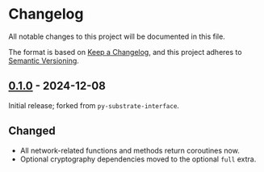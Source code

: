 # Changelog

All notable changes to this project will be documented in this file.

The format is based on [Keep a Changelog], and this project adheres to [Semantic Versioning].

## [0.1.0] - 2024-12-08

Initial release; forked from `py-substrate-interface`.

## Changed

- All network-related functions and methods return coroutines now.
- Optional cryptography dependencies moved to the optional `full` extra.

<!-- Links -->
[keep a changelog]: https://keepachangelog.com/en/1.0.0/
[semantic versioning]: https://semver.org/spec/v2.0.0.html

<!-- Versions -->

[0.1.0]: https://github.com/dipdup-io/aiosubstrate/compare/57b665afdafbf06a6219e0600cdb696ae4b4bcfd...0.1.0
